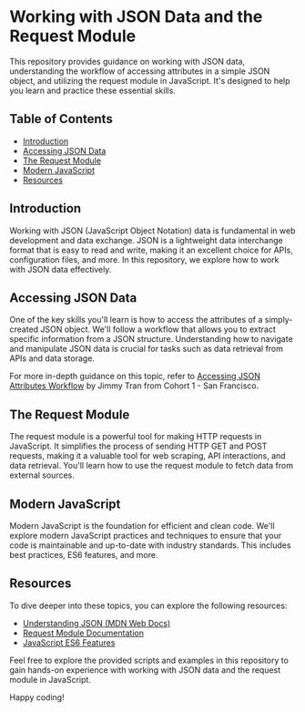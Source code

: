 # Working with JSON Data and the Request Module

This repository provides guidance on working with JSON data, understanding the workflow of accessing attributes in a simple JSON object, and utilizing the request module in JavaScript. It's designed to help you learn and practice these essential skills.

## Table of Contents

- [Introduction](#introduction)
- [Accessing JSON Data](#accessing-json-data)
- [The Request Module](#the-request-module)
- [Modern JavaScript](#modern-javascript)
- [Resources](#resources)

## Introduction

Working with JSON (JavaScript Object Notation) data is fundamental in web development and data exchange. JSON is a lightweight data interchange format that is easy to read and write, making it an excellent choice for APIs, configuration files, and more. In this repository, we explore how to work with JSON data effectively.

## Accessing JSON Data

One of the key skills you'll learn is how to access the attributes of a simply-created JSON object. We'll follow a workflow that allows you to extract specific information from a JSON structure. Understanding how to navigate and manipulate JSON data is crucial for tasks such as data retrieval from APIs and data storage.

For more in-depth guidance on this topic, refer to [Accessing JSON Attributes Workflow](#) by Jimmy Tran from Cohort 1 - San Francisco.

## The Request Module

The request module is a powerful tool for making HTTP requests in JavaScript. It simplifies the process of sending HTTP GET and POST requests, making it a valuable tool for web scraping, API interactions, and data retrieval. You'll learn how to use the request module to fetch data from external sources.

## Modern JavaScript

Modern JavaScript is the foundation for efficient and clean code. We'll explore modern JavaScript practices and techniques to ensure that your code is maintainable and up-to-date with industry standards. This includes best practices, ES6 features, and more.

## Resources

To dive deeper into these topics, you can explore the following resources:

- [Understanding JSON (MDN Web Docs)](https://developer.mozilla.org/en-US/docs/Learn/JavaScript/Objects/JSON)
- [Request Module Documentation](https://www.npmjs.com/package/request)
- [JavaScript ES6 Features](https://www.tutorialspoint.com/es6/index.htm)

Feel free to explore the provided scripts and examples in this repository to gain hands-on experience with working with JSON data and the request module in JavaScript.

Happy coding!

